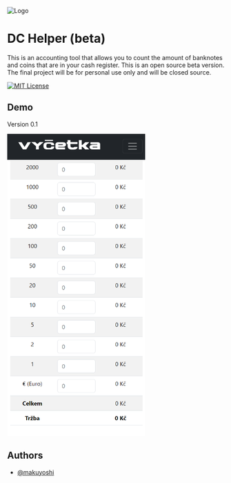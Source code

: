 
![Logo](https://makuyoshi.github.io/DCHelper-beta/img/header-nav-vycatkaLogo.png)


# DC Helper (beta)

This is an accounting tool that allows you to count the amount of banknotes and coins that are in your cash register. This is an open source beta version. The final project will be for personal use only and will be closed source.




[![MIT License](https://img.shields.io/badge/License-MIT-green.svg)](https://choosealicense.com/licenses/mit/)



## Demo

Version 0.1

![demo-v0.1.png](img%2Fdemo-v0.1.png)


## Authors

- [@makuyoshi](https://www.github.com/makuyoshi)

